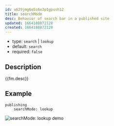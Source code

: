```yaml
---
id: u629jmg6o5s6x3p1gpush12
title: searchMode
desc: Behavior of search bar in a published site
updated: 1664188872128
created: 1664188872128
---
```


- type: `search` | `lookup`
- default: `search`
- required: `false`

## Description
{{fm.desc}}

## Example

```
publishing
    searchMode: lookup
```

![searchMode: lookup demo](https://org-dendron-public-assets.s3.amazonaws.com/images/publishing-combined-search-bar.gif)
